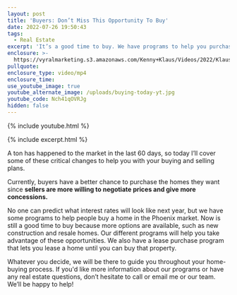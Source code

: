 ```yaml
---
layout: post
title: 'Buyers: Don’t Miss This Opportunity To Buy'
date: 2022-07-26 19:50:43
tags:
  - Real Estate
excerpt: 'It’s a good time to buy. We have programs to help you purchase your home. '
enclosure: >-
  https://vyralmarketing.s3.amazonaws.com/Kenny+Klaus/Videos/2022/Klaus+Team_Buying+in+Today's+Market.mp4
pullquote:
enclosure_type: video/mp4
enclosure_time:
use_youtube_image: true
youtube_alternate_image: /uploads/buying-today-yt.jpg
youtube_code: Nch41qOVRJg
hidden: false
---
```

{% include youtube.html %}

{% include excerpt.html %}

A ton has happened to the market in the last 60 days, so today I’ll cover some of these critical changes to help you with your buying and selling plans.&nbsp;

Currently, buyers have a better chance to purchase the homes they want since **sellers are more willing to negotiate prices and give more concessions.**

No one can predict what interest rates will look like next year, but we have some programs to help people buy a home in the Phoenix market. Now is still a good time to buy because more options are available, such as new construction and resale homes. Our different programs will help you take advantage of these opportunities. We also have a lease purchase program that lets you lease a home until you can buy that property.&nbsp;

Whatever you decide, we will be there to guide you throughout your home-buying process. If you'd like more information about our programs or have any real estate questions, don’t hesitate to call or email me or our team. We’ll be happy to help\!
